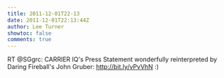 ```yaml
---
title: 2011-12-01T22-13
date: 2011-12-01T22:13:44Z
author: Lee Turner
showtoc: false
comments: true
---
```


RT @SGgrc: CARRIER IQ's Press Statement wonderfully reinterpreted by Daring Fireball's John Gruber: http://bit.ly/vPvVhN :)

